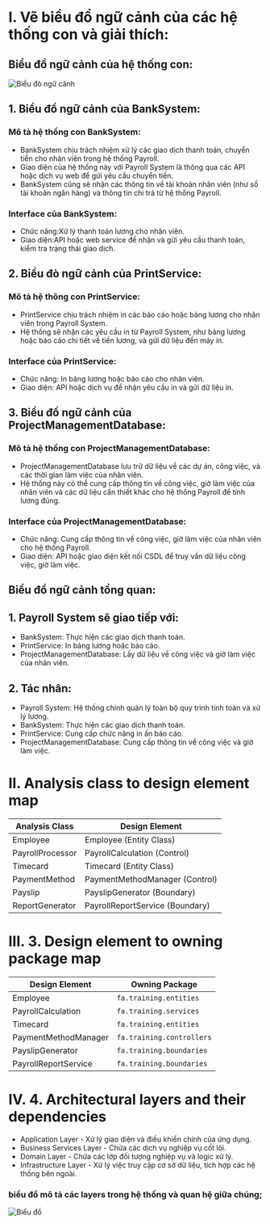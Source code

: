 # I. Vẽ biểu đồ ngữ cảnh của các hệ thống con và giải thích:
## Biểu đồ ngữ cảnh của hệ thống con:
![Biểu đò ngữ cảnh](https://planttext.com/api/plantuml/png/V951Ri9034NtFeKlq0kmg52fs5L2S08pOy3jZ0CUfrBEraMFr2jq4eH2LDBjr_lVt_RFr_UoE9ctEG45Rmmtr5cJqguhpXbONRp35zAFgR8nKT-nVKhWKMlUEVWRAHqvL_6LdFPK662IYa_FyomkSCqUJkYIEP1598rulk8OAmNptZvuCcc1M_RMz9-qlzt6RQj_HIcqYPonK2BhXW1HSUcrVKNHZRGSsE3E-A39gj63M1xnHrSPhpfqlxHS_3Qv93dNxXKHFSA4dLzyu3dUPm0iMMF_yby0003__mC0)
## 1. Biểu đồ ngữ cảnh của BankSystem:
### Mô tả hệ thống con BankSystem:
* BankSystem chịu trách nhiệm xử lý các giao dịch thanh toán, chuyển tiền cho nhân viên trong hệ thống Payroll.
* Giao diện của hệ thống này với Payroll System là thông qua các API hoặc dịch vụ web để gửi yêu cầu chuyển tiền.
* BankSystem cũng sẽ nhận các thông tin về tài khoản nhân viên (như số tài khoản ngân hàng) và thông tin chi trả từ hệ thống Payroll.
### Interface của BankSystem:
* Chức năng:Xử lý thanh toán lương cho nhân viên.
* Giao diện:API hoặc web service để nhận và gửi yêu cầu thanh toán, kiểm tra trạng thái giao dịch.
## 2. Biểu đò ngữ cảnh của PrintService:
### Mô tả hệ thông con PrintService:
* PrintService chịu trách nhiệm in các báo cáo hoặc bảng lương cho nhân viên trong Payroll System.
* Hệ thống sẽ nhận các yêu cầu in từ Payroll System, như bảng lương hoặc báo cáo chi tiết về tiền lương, và gửi dữ liệu đến máy in.
### Interface của PrintService:
* Chức năng: In bảng lương hoặc báo cáo cho nhân viên.
* Giao diện: API hoặc dịch vụ để nhận yêu cầu in và gửi dữ liệu in.
## 3. Biểu đồ ngữ cảnh của ProjectManagementDatabase:
### Mô tả hệ thống con ProjectManagementDatabase:
* ProjectManagementDatabase lưu trữ dữ liệu về các dự án, công việc, và các thời gian làm việc của nhân viên.
* Hệ thống này có thể cung cấp thông tin về công việc, giờ làm việc của nhân viên và các dữ liệu cần thiết khác cho hệ thống Payroll để tính lương đúng.
### Interface của ProjectManagementDatabase:
* Chức năng: Cung cấp thông tin về công việc, giờ làm việc của nhân viên cho hệ thống Payroll.
* Giao diện: API hoặc giao diện kết nối CSDL để truy vấn dữ liệu công việc, giờ làm việc.

## Biểu đồ ngữ cảnh tổng quan:
## 1. Payroll System sẽ giao tiếp với:
* BankSystem: Thực hiện các giao dịch thanh toán.
* PrintService: In bảng lương hoặc báo cáo.
* ProjectManagementDatabase: Lấy dữ liệu về công việc và giờ làm việc của nhân viên.

## 2. Tác nhân:
* Payroll System: Hệ thống chính quản lý toàn bộ quy trình tính toán và xử lý lương.
* BankSystem: Thực hiện các giao dịch thanh toán.
* PrintService: Cung cấp chức năng in ấn báo cáo.
* ProjectManagementDatabase: Cung cấp thông tin về công việc và giờ làm việc.
# II. Analysis class to design element map

| Analysis Class            | Design Element                       |
|---------------------------|--------------------------------------|
| Employee                  | Employee (Entity Class)              |
| PayrollProcessor          | PayrollCalculation (Control)        |
| Timecard                  | Timecard (Entity Class)             |
| PaymentMethod             | PaymentMethodManager (Control)      |
| Payslip                   | PayslipGenerator (Boundary)         |
| ReportGenerator           | PayrollReportService (Boundary)     |

# III. 3.	Design element to owning package map

| Design Element            | Owning Package              |
|---------------------------|-----------------------------|
| Employee                  | `fa.training.entities`      |
| PayrollCalculation        | `fa.training.services`      |
| Timecard                  | `fa.training.entities`      |
| PaymentMethodManager      | `fa.training.controllers`   |
| PayslipGenerator          | `fa.training.boundaries`    |
| PayrollReportService      | `fa.training.boundaries`    |

# IV. 4.	Architectural layers and their dependencies
* Application Layer - Xử lý giao diện và điều khiển chính của ứng dụng.
* Business Services Layer - Chứa các dịch vụ nghiệp vụ cốt lõi.
* Domain Layer - Chứa các lớp đối tượng nghiệp vụ và logic xử lý.
* Infrastructure Layer - Xử lý việc truy cập cơ sở dữ liệu, tích hợp các hệ thống bên ngoài.
### biểu đồ mô tả các layers trong hệ thống và quan hệ giữa chúng;
![Biểu đồ](https://planttext.com/api/plantuml/png/VD5D2i8m40NWVKunTDyBY1HRiYa8BZp14CSIcav39XL4F9aBZ-GLR2r8gj2imalUHtvUZ-TE8eOuT4v9QzbZm0vCt_cUYUCnNXr181EH6qTAUJGjDWHPwRsp1gFj6VPufP012fHxk2aOnrU0RBjrqtfHGDB9r3t1ga4iamWSALoi8Kd8QfNyQovXtNTeqmFgLMtUlYHgFWUK60OJXq09LQzIozg771ydpulfGXlGv8bF0WTMrHphdrZFSVqJgzquctxh3G00__y30000)





